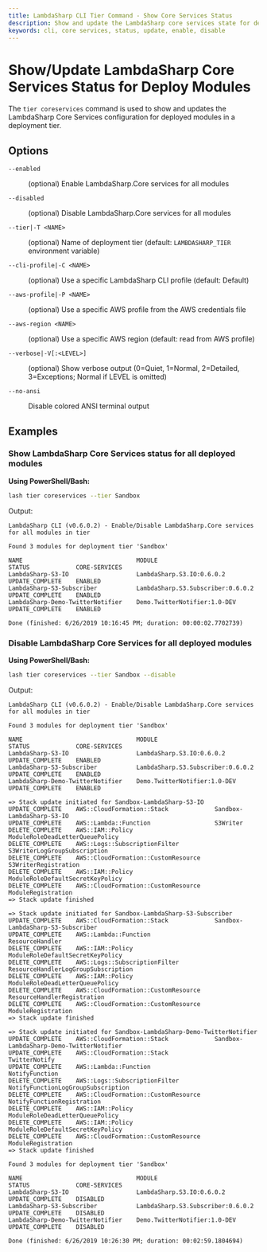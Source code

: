 ```yaml
---
title: LambdaSharp CLI Tier Command - Show Core Services Status
description: Show and update the LambdaSharp core services state for deployed modules
keywords: cli, core services, status, update, enable, disable
---
```

# Show/Update LambdaSharp Core Services Status for Deploy Modules

The `tier coreservices` command is used to show and updates the LambdaSharp Core Services configuration for deployed modules in a deployment tier.

## Options

<dl>

<dt><code>--enabled</code></dt>
<dd>

(optional) Enable LambdaSharp.Core services for all modules
</dd>

<dt><code>--disabled</code></dt>
<dd>

(optional) Disable LambdaSharp.Core services for all modules
</dd>

<dt><code>--tier|-T &lt;NAME&gt;</code></dt>
<dd>

(optional) Name of deployment tier (default: <code>LAMBDASHARP_TIER</code> environment variable)
</dd>

<dt><code>--cli-profile|-C &lt;NAME&gt;</code></dt>
<dd>

(optional) Use a specific LambdaSharp CLI profile (default: Default)
</dd>

<dt><code>--aws-profile|-P &lt;NAME&gt;</code></dt>
<dd>

(optional) Use a specific AWS profile from the AWS credentials file
</dd>

<dt><code>--aws-region &lt;NAME&gt;</code></dt>
<dd>

(optional) Use a specific AWS region (default: read from AWS profile)
</dd>

<dt><code>--verbose|-V[:&lt;LEVEL&gt;]</code></dt>
<dd>

(optional) Show verbose output (0=Quiet, 1=Normal, 2=Detailed, 3=Exceptions; Normal if LEVEL is omitted)
</dd>

<dt><code>--no-ansi</code></dt>
<dd>

Disable colored ANSI terminal output
</dd>

</dl>

## Examples

### Show LambdaSharp Core Services status for all deployed modules

__Using PowerShell/Bash:__
```bash
lash tier coreservices --tier Sandbox
```

Output:
```
LambdaSharp CLI (v0.6.0.2) - Enable/Disable LambdaSharp.Core services for all modules in tier

Found 3 modules for deployment tier 'Sandbox'

NAME                                MODULE                                      STATUS             CORE-SERVICES
LambdaSharp-S3-IO                   LambdaSharp.S3.IO:0.6.0.2                   UPDATE_COMPLETE    ENABLED
LambdaSharp-S3-Subscriber           LambdaSharp.S3.Subscriber:0.6.0.2           UPDATE_COMPLETE    ENABLED
LambdaSharp-Demo-TwitterNotifier    Demo.TwitterNotifier:1.0-DEV    UPDATE_COMPLETE    ENABLED

Done (finished: 6/26/2019 10:16:45 PM; duration: 00:00:02.7702739)
```

### Disable LambdaSharp Core Services for all deployed modules

__Using PowerShell/Bash:__
```bash
lash tier coreservices --tier Sandbox --disable
```

Output:
```
LambdaSharp CLI (v0.6.0.2) - Enable/Disable LambdaSharp.Core services for all modules in tier

Found 3 modules for deployment tier 'Sandbox'

NAME                                MODULE                                      STATUS             CORE-SERVICES
LambdaSharp-S3-IO                   LambdaSharp.S3.IO:0.6.0.2                   UPDATE_COMPLETE    ENABLED
LambdaSharp-S3-Subscriber           LambdaSharp.S3.Subscriber:0.6.0.2           UPDATE_COMPLETE    ENABLED
LambdaSharp-Demo-TwitterNotifier    Demo.TwitterNotifier:1.0-DEV    UPDATE_COMPLETE    ENABLED

=> Stack update initiated for Sandbox-LambdaSharp-S3-IO
UPDATE_COMPLETE    AWS::CloudFormation::Stack             Sandbox-LambdaSharp-S3-IO
UPDATE_COMPLETE    AWS::Lambda::Function                  S3Writer
DELETE_COMPLETE    AWS::IAM::Policy                       ModuleRoleDeadLetterQueuePolicy
DELETE_COMPLETE    AWS::Logs::SubscriptionFilter          S3WriterLogGroupSubscription
DELETE_COMPLETE    AWS::CloudFormation::CustomResource    S3WriterRegistration
DELETE_COMPLETE    AWS::IAM::Policy                       ModuleRoleDefaultSecretKeyPolicy
DELETE_COMPLETE    AWS::CloudFormation::CustomResource    ModuleRegistration
=> Stack update finished

=> Stack update initiated for Sandbox-LambdaSharp-S3-Subscriber
UPDATE_COMPLETE    AWS::CloudFormation::Stack             Sandbox-LambdaSharp-S3-Subscriber
UPDATE_COMPLETE    AWS::Lambda::Function                  ResourceHandler
DELETE_COMPLETE    AWS::IAM::Policy                       ModuleRoleDefaultSecretKeyPolicy
DELETE_COMPLETE    AWS::Logs::SubscriptionFilter          ResourceHandlerLogGroupSubscription
DELETE_COMPLETE    AWS::IAM::Policy                       ModuleRoleDeadLetterQueuePolicy
DELETE_COMPLETE    AWS::CloudFormation::CustomResource    ResourceHandlerRegistration
DELETE_COMPLETE    AWS::CloudFormation::CustomResource    ModuleRegistration
=> Stack update finished

=> Stack update initiated for Sandbox-LambdaSharp-Demo-TwitterNotifier
UPDATE_COMPLETE    AWS::CloudFormation::Stack             Sandbox-LambdaSharp-Demo-TwitterNotifier
UPDATE_COMPLETE    AWS::CloudFormation::Stack             TwitterNotify
UPDATE_COMPLETE    AWS::Lambda::Function                  NotifyFunction
DELETE_COMPLETE    AWS::Logs::SubscriptionFilter          NotifyFunctionLogGroupSubscription
DELETE_COMPLETE    AWS::CloudFormation::CustomResource    NotifyFunctionRegistration
DELETE_COMPLETE    AWS::IAM::Policy                       ModuleRoleDeadLetterQueuePolicy
DELETE_COMPLETE    AWS::IAM::Policy                       ModuleRoleDefaultSecretKeyPolicy
DELETE_COMPLETE    AWS::CloudFormation::CustomResource    ModuleRegistration
=> Stack update finished

Found 3 modules for deployment tier 'Sandbox'

NAME                                MODULE                                      STATUS             CORE-SERVICES
LambdaSharp-S3-IO                   LambdaSharp.S3.IO:0.6.0.2                   UPDATE_COMPLETE    DISABLED
LambdaSharp-S3-Subscriber           LambdaSharp.S3.Subscriber:0.6.0.2           UPDATE_COMPLETE    DISABLED
LambdaSharp-Demo-TwitterNotifier    Demo.TwitterNotifier:1.0-DEV    UPDATE_COMPLETE    DISABLED

Done (finished: 6/26/2019 10:26:30 PM; duration: 00:02:59.1804694)
```